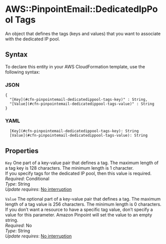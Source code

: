# AWS::PinpointEmail::DedicatedIpPool Tags<a name="aws-properties-pinpointemail-dedicatedippool-tags"></a>

An object that defines the tags \(keys and values\) that you want to associate with the dedicated IP pool\.

## Syntax<a name="aws-properties-pinpointemail-dedicatedippool-tags-syntax"></a>

To declare this entity in your AWS CloudFormation template, use the following syntax:

### JSON<a name="aws-properties-pinpointemail-dedicatedippool-tags-syntax.json"></a>

```
{
  "[Key](#cfn-pinpointemail-dedicatedippool-tags-key)" : String,
  "[Value](#cfn-pinpointemail-dedicatedippool-tags-value)" : String
}
```

### YAML<a name="aws-properties-pinpointemail-dedicatedippool-tags-syntax.yaml"></a>

```
  [Key](#cfn-pinpointemail-dedicatedippool-tags-key): String
  [Value](#cfn-pinpointemail-dedicatedippool-tags-value): String
```

## Properties<a name="aws-properties-pinpointemail-dedicatedippool-tags-properties"></a>

`Key` <a name="cfn-pinpointemail-dedicatedippool-tags-key"></a>
One part of a key\-value pair that defines a tag\. The maximum length of a tag key is 128 characters\. The minimum length is 1 character\.  
If you specify tags for the dedicated IP pool, then this value is required\.  
_Required_: Conditional  
_Type_: String  
_Update requires_: [No interruption](https://docs.aws.amazon.com/AWSCloudFormation/latest/UserGuide/using-cfn-updating-stacks-update-behaviors.html#update-no-interrupt)

`Value` <a name="cfn-pinpointemail-dedicatedippool-tags-value"></a>
The optional part of a key\-value pair that defines a tag\. The maximum length of a tag value is 256 characters\. The minimum length is 0 characters\. If you don’t want a resource to have a specific tag value, don’t specify a value for this parameter\. Amazon Pinpoint will set the value to an empty string\.  
_Required_: No  
_Type_: String  
_Update requires_: [No interruption](https://docs.aws.amazon.com/AWSCloudFormation/latest/UserGuide/using-cfn-updating-stacks-update-behaviors.html#update-no-interrupt)
